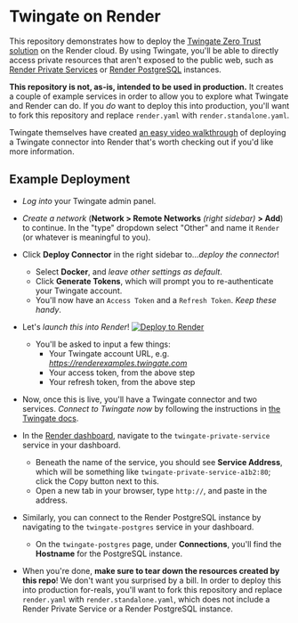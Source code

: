 # Twingate on Render
This repository demonstrates how to deploy the [Twingate Zero Trust solution](https://www.twingate.com) on the Render cloud. By using Twingate, you'll be able to directly access private resources that aren't exposed to the public web, such as [Render Private Services](https://render.com/docs/private-services) or [Render PostgreSQL](https://render.com/docs/databases) instances.

**This repository is not, as-is, intended to be used in production.** It creates a couple of example services in order to allow you to explore what Twingate and Render can do. If you _do_ want to deploy this into production, you'll want to fork this repository and replace `render.yaml` with `render.standalone.yaml`.

Twingate themselves have created [an easy video walkthrough](https://www.youtube.com/watch?v=fUukhwxKDoc) of deploying a Twingate connector into Render that's worth checking out if you'd like more information.

## Example Deployment

- _Log into_ your Twingate admin panel.
- _Create a network_ (**Network > Remote Networks** _(right sidebar)_ **> Add**) to continue. In the "type" dropdown select "Other" and name it `Render` (or whatever is meaningful to you).
- Click **Deploy Connector** in the right sidebar to..._deploy the connector_!
  - Select **Docker**, and _leave other settings as default_.
  - Click **Generate Tokens**, which will prompt you to re-authenticate your Twingate account.
  - You'll now have an `Access Token` and a `Refresh Token`. _Keep these handy_.
- Let's _launch this into Render_! <a href="https://render.com/deploy?repo=https://github.com/render-examples/twingate/tree/main"><img src="https://render.com/images/deploy-to-render-button.svg" alt="Deploy to Render"></a>
  - You'll be asked to input a few things:
    - Your Twingate account URL, e.g. _https://renderexamples.twingate.com_
    - Your access token, from the above step
    - Your refresh token, from the above step
- Now, once this is live, you'll have a Twingate connector and two services. _Connect to Twingate now_ by following the instructions in [the Twingate docs](https://docs.twingate.com/docs/connect-to-twingate).
- In the [Render dashboard](https://dashboard.render.com/), navigate to the `twingate-private-service` service in your dashboard.
  - Beneath the name of the service, you should see **Service Address**, which will be something like `twingate-private-service-a1b2:80`; click the Copy button next to this.
  - Open a new tab in your browser, type `http://`, and paste in the address.
- Similarly, you can connect to the Render PostgreSQL instance by navigating to the `twingate-postgres` service in your dashboard.
  - On the `twingate-postgres` page, under **Connections**, you'll find the **Hostname** for the PostgreSQL instance.

- When you're done, **make sure to tear down the resources created by this repo**! We don't want you surprised by a bill. In order to deploy this into production for-reals, you'll want to fork this repository and replace `render.yaml` with `render.standalone.yaml`, which does not include a Render Private Service or a Render PostgreSQL instance.
